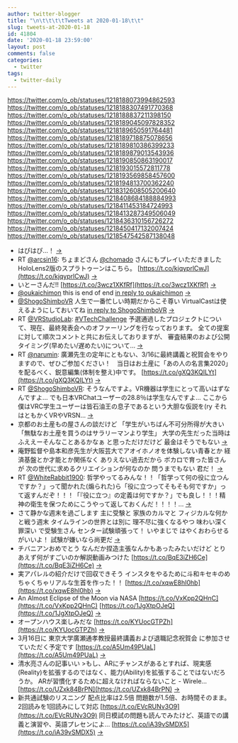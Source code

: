 ```yaml
---
author: twitter-blogger
title: "\n\t\t\t\tTweets at 2020-01-18\t\t"
slug: tweets-at-2020-01-18
id: 41804
date: '2020-01-18 23:59:00'
layout: post
comments: false
categories:
  - twitter
tags:
  - twitter-daily
---
```


https://twitter.com/o_ob/statuses/1218188073994862593 https://twitter.com/o_ob/statuses/1218188307491770368 https://twitter.com/o_ob/statuses/1218188837211398150 https://twitter.com/o_ob/statuses/1218189045097828352 https://twitter.com/o_ob/statuses/1218189650591764481 https://twitter.com/o_ob/statuses/1218189718875078656 https://twitter.com/o_ob/statuses/1218189810386399233 https://twitter.com/o_ob/statuses/1218189879013543936 https://twitter.com/o_ob/statuses/1218190850863190017 https://twitter.com/o_ob/statuses/1218193015572811778 https://twitter.com/o_ob/statuses/1218193569858457600 https://twitter.com/o_ob/statuses/1218194813700362240 https://twitter.com/o_ob/statuses/1218312608505200640 https://twitter.com/o_ob/statuses/1218408684188884993 https://twitter.com/o_ob/statuses/1218411453184724993 https://twitter.com/o_ob/statuses/1218413287349506049 https://twitter.com/o_ob/statuses/1218436310156726272 https://twitter.com/o_ob/statuses/1218450417132007424 https://twitter.com/o_ob/statuses/1218547542587138048  

*   はぴはぴ...！ [->](https://twitter.com/o_ob/statuses/1218188073994862593)
*   RT [@arcsin16](https://twitter.com/arcsin16): ちょまどさん [@chomado](https://twitter.com/chomado) さんにもプレイいただきましたHoloLens2版のスプラトゥーンはこちら。 [https://t.co/kjqyprlCwJ](https://t.co/kjqyprlCwJ) [->](https://twitter.com/o_ob/statuses/1218188307491770368)
*   いとーさんだ!! [https://t.co/3wcz1XKfRf](https://t.co/3wcz1XKfRf) [->](https://twitter.com/o_ob/statuses/1218188837211398150)
*   [@oukaichimon](https://twitter.com/oukaichimon) this is end of end [in reply to oukaichimon](https://twitter.com/oukaichimon/statuses/1218084427550445568) [->](https://twitter.com/o_ob/statuses/1218189045097828352)
*   [@ShogoShimboVR](https://twitter.com/ShogoShimboVR) 人生で一番忙しい時期だからこそ尊い VirtualCastは使えるようにしておいてね [in reply to ShogoShimboVR](https://twitter.com/ShogoShimboVR/statuses/1218153031524442112) [->](https://twitter.com/o_ob/statuses/1218189650591764481)
*   RT [@VRStudioLab](https://twitter.com/VRStudioLab): [#VTechChallenge](https://twitter.com/search?q=%23VTechChallenge&src=hash) 予選通過したプロジェクトについて、現在、最終発表会へのオファーリングを行なっております。 全ての提案に対して順次コメントと共にお伝えしておりますが、 審査結果のおよび公開タイミング(早めたい/遅めたい)について… [->](https://twitter.com/o_ob/statuses/1218189718875078656)
*   RT [@narumin](https://twitter.com/narumin): 廣瀬先生の定年にともない、3/16に最終講義と祝賀会をやりますので、ぜひご参加ください！　当日はお土産に「あの人の名言集2020」を配るべく、鋭意編集(体制を整え)中です。 [https://t.co/gXQ3KQILYt](https://t.co/gXQ3KQILYt) [->](https://twitter.com/o_ob/statuses/1218189810386399233)
*   RT [@ShogoShimboVR](https://twitter.com/ShogoShimboVR): そうなんですよ。VR機器は学生にとって高いはずなんですよ... でも日本VRChatユーザーの28.8％は学生なんですよ... ここから僕はVRC学生ユーザーは皆石油王の息子であるという大胆な仮説を(ry それはともかくVRやVRSN… [->](https://twitter.com/o_ob/statuses/1218189879013543936)
*   京都のお土産もの屋さんの談だけど 「学生がいちばん不可分所得が大きい 「無駄なお土産を買うのはサラリーマンより学生」 大学の先生だった当時は ふええーそんなことあるかなぁ と思っただけだけど 最金はそうでもない [->](https://twitter.com/o_ob/statuses/1218190850863190017)
*   庵野監督や島本和彦先生が大阪芸大でアオイホノオを体験しない青春とか 経済基盤とか才能とか関係なく ありえない過去だから ボカロで育った皆さんが 次の世代に求めるクリエイションが何なのか 問うまでもない 君だ！ [->](https://twitter.com/o_ob/statuses/1218193015572811778)
*   RT [@WhiteRabbit1900](https://twitter.com/WhiteRabbit1900): 哲学やってるみんな！！「哲学って何の役に立つんですか？」って聞かれた(煽られた)ら「役に立つってそもそも何ですか」って返すんだぞ！！！「『役に立つ』の定義は何ですか？」でも良し！！！精神の衛生を保つためにこうやって返しておくんだ！！！！… [->](https://twitter.com/o_ob/statuses/1218193569858457600)
*   さて静かな週末を過ごします 主に受験と 家族のカルマと フィジカルな何かと戦う週末 タイムラインの世界とは別に 理不尽に強くなるやつ 味わい深く罪深い で受験生さん センター試験頑張って！ いやまじで はやくおわらせるがいいよ！ 試験が嫌いなら尚更だ [->](https://twitter.com/o_ob/statuses/1218194813700362240)
*   チバニアンおめでとう なんだか捏造主張なんかもあったみたいだけど とりあえず何がすごいのか解説動画みつけた [https://t.co/BqE3iZH6Ce](https://t.co/BqE3iZH6Ce) [->](https://twitter.com/o_ob/statuses/1218312608505200640)
*   実アパレルの紹介だけで回収できそう インスタをやるために斗和キセキのめちゃくちゃリアルな生首を作った！！ [https://t.co/xqwE8hI0hb](https://t.co/xqwE8hI0hb) [->](https://twitter.com/o_ob/statuses/1218408684188884993)
*   An Almost Eclipse of the Moon via NASA [https://t.co/VxKpp2QHnC](https://t.co/VxKpp2QHnC) [https://t.co/1JgXtpOJeQ](https://t.co/1JgXtpOJeQ) [->](https://twitter.com/o_ob/statuses/1218411453184724993)
*   オープンハウス楽しみだな [https://t.co/KYUocGTPZh](https://t.co/KYUocGTPZh) [->](https://twitter.com/o_ob/statuses/1218413287349506049)
*   3月16日に 東京大学廣瀬通孝教授最終講義および退職記念祝賀会 に参加させていただく予定です [https://t.co/A5Um49PUaL](https://t.co/A5Um49PUaL) [->](https://twitter.com/o_ob/statuses/1218436310156726272)
*   清水亮さんの記事いい >もし、ARにチャンスがあるとすれば、現実感(Reality)を拡張するのではなく、能力(Ability)を拡張することではないだろうか。 ARが習慣化するために超えなければならないこと - Wirele… [https://t.co/UZxk84BrPN](https://t.co/UZxk84BrPN) [->](https://twitter.com/o_ob/statuses/1218450417132007424)
*   新共通試験のリスニング 配点比率は2.5倍 問題数が1.5倍、お時間そのまま。 2回読みを1回読みにして対応 [https://t.co/EVcRUNv3O9](https://t.co/EVcRUNv3O9) 同日模試の問題も読んでみたけど、英語での講義と演習や、英語プレセンによ… [https://t.co/iA39vSMDX5](https://t.co/iA39vSMDX5) [->](https://twitter.com/o_ob/statuses/1218547542587138048)